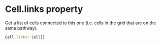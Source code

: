 # Cell.links property

Get a list of cells connected to this one (i.e. cells in the grid that are on the same pathway).

```typescript
Cell.links: Cell[]
```
